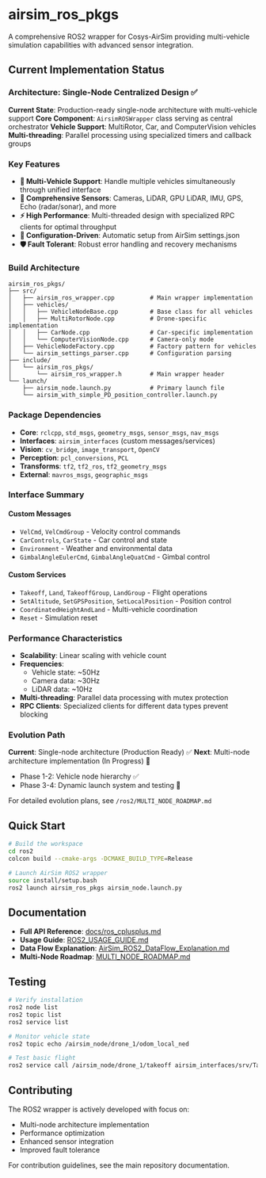 # airsim_ros_pkgs

A comprehensive ROS2 wrapper for Cosys-AirSim providing multi-vehicle simulation capabilities with advanced sensor integration.

## Current Implementation Status

### Architecture: Single-Node Centralized Design ✅

**Current State**: Production-ready single-node architecture with multi-vehicle support
**Core Component**: `AirsimROSWrapper` class serving as central orchestrator
**Vehicle Support**: MultiRotor, Car, and ComputerVision vehicles
**Multi-threading**: Parallel processing using specialized timers and callback groups

### Key Features

- **🚁 Multi-Vehicle Support**: Handle multiple vehicles simultaneously through unified interface
- **📡 Comprehensive Sensors**: Cameras, LiDAR, GPU LiDAR, IMU, GPS, Echo (radar/sonar), and more
- **⚡ High Performance**: Multi-threaded design with specialized RPC clients for optimal throughput
- **🔧 Configuration-Driven**: Automatic setup from AirSim settings.json
- **🛡️ Fault Tolerant**: Robust error handling and recovery mechanisms

### Build Architecture

```
airsim_ros_pkgs/
├── src/
│   ├── airsim_ros_wrapper.cpp          # Main wrapper implementation
│   ├── vehicles/
│   │   ├── VehicleNodeBase.cpp         # Base class for all vehicles
│   │   ├── MultiRotorNode.cpp          # Drone-specific implementation
│   │   ├── CarNode.cpp                 # Car-specific implementation
│   │   └── ComputerVisionNode.cpp      # Camera-only mode
│   ├── VehicleNodeFactory.cpp          # Factory pattern for vehicles
│   └── airsim_settings_parser.cpp      # Configuration parsing
├── include/
│   └── airsim_ros_pkgs/
│       └── airsim_ros_wrapper.h        # Main wrapper header
└── launch/
    ├── airsim_node.launch.py           # Primary launch file
    └── airsim_with_simple_PD_position_controller.launch.py
```

### Package Dependencies

- **Core**: `rclcpp`, `std_msgs`, `geometry_msgs`, `sensor_msgs`, `nav_msgs`
- **Interfaces**: `airsim_interfaces` (custom messages/services)
- **Vision**: `cv_bridge`, `image_transport`, `OpenCV`
- **Perception**: `pcl_conversions`, `PCL`
- **Transforms**: `tf2`, `tf2_ros`, `tf2_geometry_msgs`
- **External**: `mavros_msgs`, `geographic_msgs`

### Interface Summary

#### Custom Messages
- `VelCmd`, `VelCmdGroup` - Velocity control commands
- `CarControls`, `CarState` - Car control and state
- `Environment` - Weather and environmental data
- `GimbalAngleEulerCmd`, `GimbalAngleQuatCmd` - Gimbal control

#### Custom Services
- `Takeoff`, `Land`, `TakeoffGroup`, `LandGroup` - Flight operations
- `SetAltitude`, `SetGPSPosition`, `SetLocalPosition` - Position control
- `CoordinatedHeightAndLand` - Multi-vehicle coordination
- `Reset` - Simulation reset

### Performance Characteristics

- **Scalability**: Linear scaling with vehicle count
- **Frequencies**: 
  - Vehicle state: ~50Hz
  - Camera data: ~30Hz
  - LiDAR data: ~10Hz
- **Multi-threading**: Parallel data processing with mutex protection
- **RPC Clients**: Specialized clients for different data types prevent blocking

### Evolution Path

**Current**: Single-node architecture (Production Ready) ✅
**Next**: Multi-node architecture implementation (In Progress) 🚧
- Phase 1-2: Vehicle node hierarchy ✅
- Phase 3-4: Dynamic launch system and testing 🔄

For detailed evolution plans, see `/ros2/MULTI_NODE_ROADMAP.md`

## Quick Start

```bash
# Build the workspace
cd ros2
colcon build --cmake-args -DCMAKE_BUILD_TYPE=Release

# Launch AirSim ROS2 wrapper
source install/setup.bash
ros2 launch airsim_ros_pkgs airsim_node.launch.py
```

## Documentation

- **Full API Reference**: [docs/ros_cplusplus.md](../../docs/ros_cplusplus.md)
- **Usage Guide**: [ROS2_USAGE_GUIDE.md](../ROS2_USAGE_GUIDE.md)
- **Data Flow Explanation**: [AirSim_ROS2_DataFlow_Explanation.md](../AirSim_ROS2_DataFlow_Explanation.md)
- **Multi-Node Roadmap**: [MULTI_NODE_ROADMAP.md](../MULTI_NODE_ROADMAP.md)

## Testing

```bash
# Verify installation
ros2 node list
ros2 topic list
ros2 service list

# Monitor vehicle state
ros2 topic echo /airsim_node/drone_1/odom_local_ned

# Test basic flight
ros2 service call /airsim_node/drone_1/takeoff airsim_interfaces/srv/Takeoff '{wait_on_last_task: true}'
```

## Contributing

The ROS2 wrapper is actively developed with focus on:
- Multi-node architecture implementation
- Performance optimization
- Enhanced sensor integration
- Improved fault tolerance

For contribution guidelines, see the main repository documentation.